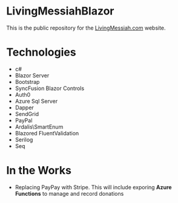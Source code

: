 # LivingMessiahBlazor

This is the public repository for the [LivingMessiah.com](https://LivingMessiah.com) website.

# Technologies
- c#
- Blazor Server
- Bootstrap
- SyncFusion Blazor Controls
- Auth0
- Azure Sql Server
- Dapper
- SendGrid
- PayPal
- Ardalis\SmartEnum
- Blazored FluentValidation
- Serilog
- Seq

# In the Works
- Replacing PayPay with Stripe.  This will include exporing **Azure Functions** to manage and record donations
